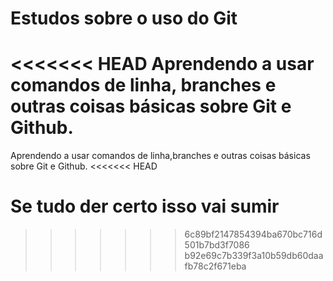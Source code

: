 # Estudos sobre o uso do Git

<<<<<<< HEAD
Aprendendo a usar comandos de linha, branches e outras coisas básicas sobre Git e Github.
=======
Aprendendo a usar comandos de linha,branches e outras coisas básicas sobre Git e Github.
<<<<<<< HEAD

Se tudo der certo isso vai sumir
=======
>>>>>>> 6c89bf2147854394ba670bc716d501b7bd3f7086
>>>>>>> b92e69c7b339f3a10b59db60daafb78c2f671eba
